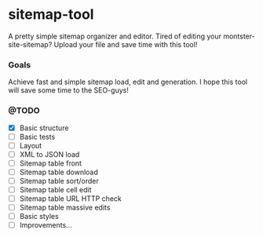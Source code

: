 # sitemap-tool
A pretty simple sitemap organizer and editor. Tired of editing your montster-site-sitemap? Upload your file and save time with this tool!

### Goals

Achieve fast and simple sitemap load, edit and generation. I hope this tool will save some time to the SEO-guys!

### @TODO

- [x] Basic structure
- [ ] Basic tests
- [ ] Layout
- [ ] XML to JSON load
- [ ] Sitemap table front
- [ ] Sitemap table download
- [ ] Sitemap table sort/order
- [ ] Sitemap table cell edit
- [ ] Sitemap table URL HTTP check
- [ ] Sitemap table massive edits
- [ ] Basic styles
- [ ] Improvements...